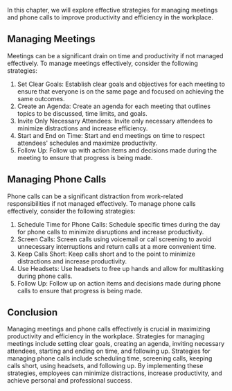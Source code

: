 
In this chapter, we will explore effective strategies for managing meetings and phone calls to improve productivity and efficiency in the workplace.

Managing Meetings
-----------------

Meetings can be a significant drain on time and productivity if not managed effectively. To manage meetings effectively, consider the following strategies:

1. Set Clear Goals: Establish clear goals and objectives for each meeting to ensure that everyone is on the same page and focused on achieving the same outcomes.
2. Create an Agenda: Create an agenda for each meeting that outlines topics to be discussed, time limits, and goals.
3. Invite Only Necessary Attendees: Invite only necessary attendees to minimize distractions and increase efficiency.
4. Start and End on Time: Start and end meetings on time to respect attendees' schedules and maximize productivity.
5. Follow Up: Follow up with action items and decisions made during the meeting to ensure that progress is being made.

Managing Phone Calls
--------------------

Phone calls can be a significant distraction from work-related responsibilities if not managed effectively. To manage phone calls effectively, consider the following strategies:

1. Schedule Time for Phone Calls: Schedule specific times during the day for phone calls to minimize disruptions and increase productivity.
2. Screen Calls: Screen calls using voicemail or call screening to avoid unnecessary interruptions and return calls at a more convenient time.
3. Keep Calls Short: Keep calls short and to the point to minimize distractions and increase productivity.
4. Use Headsets: Use headsets to free up hands and allow for multitasking during phone calls.
5. Follow Up: Follow up on action items and decisions made during phone calls to ensure that progress is being made.

Conclusion
----------

Managing meetings and phone calls effectively is crucial in maximizing productivity and efficiency in the workplace. Strategies for managing meetings include setting clear goals, creating an agenda, inviting necessary attendees, starting and ending on time, and following up. Strategies for managing phone calls include scheduling time, screening calls, keeping calls short, using headsets, and following up. By implementing these strategies, employees can minimize distractions, increase productivity, and achieve personal and professional success.
